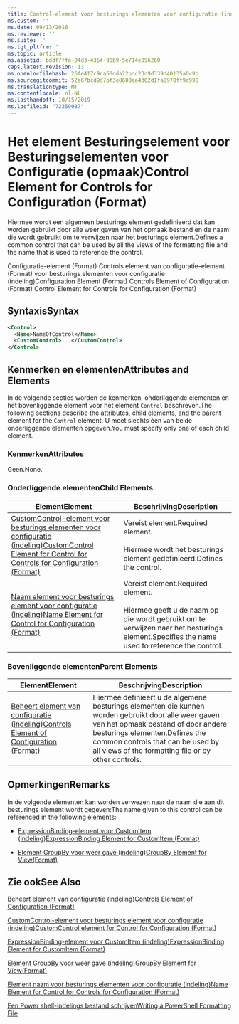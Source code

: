 ```yaml
---
title: Control-element voor besturings elementen voor configuratie (indeling) | Microsoft Docs
ms.custom: ''
ms.date: 09/13/2016
ms.reviewer: ''
ms.suite: ''
ms.tgt_pltfrm: ''
ms.topic: article
ms.assetid: bddf7ffa-04d3-4354-90b9-5e714e096260
caps.latest.revision: 13
ms.openlocfilehash: 26fe417c9ca60dda22bdc23d9d339d40135a0c9b
ms.sourcegitcommit: 52a67bcd9d7bf3e8600ea4302d1fa8970ff9c998
ms.translationtype: MT
ms.contentlocale: nl-NL
ms.lasthandoff: 10/15/2019
ms.locfileid: "72359087"
---
```

# <a name="control-element-for-controls-for-configuration-format"></a><span data-ttu-id="e0141-102">Het element Besturingselement voor Besturingselementen voor Configuratie (opmaak)</span><span class="sxs-lookup"><span data-stu-id="e0141-102">Control Element for Controls for Configuration (Format)</span></span>

<span data-ttu-id="e0141-103">Hiermee wordt een algemeen besturings element gedefinieerd dat kan worden gebruikt door alle weer gaven van het opmaak bestand en de naam die wordt gebruikt om te verwijzen naar het besturings element.</span><span class="sxs-lookup"><span data-stu-id="e0141-103">Defines a common control that can be used by all the views of the formatting file and the name that is used to reference the control.</span></span>

<span data-ttu-id="e0141-104">Configuratie-element (Format) Controls element van configuratie-element (Format) voor besturings elementen voor configuratie (indeling)</span><span class="sxs-lookup"><span data-stu-id="e0141-104">Configuration Element (Format) Controls Element of Configuration (Format) Control Element for Controls for Configuration (Format)</span></span>

## <a name="syntax"></a><span data-ttu-id="e0141-105">Syntaxis</span><span class="sxs-lookup"><span data-stu-id="e0141-105">Syntax</span></span>

```xml
<Control>
  <Name>NameOfControl</Name>
  <CustomControl>...</CustomControl>
</Control>
```

## <a name="attributes-and-elements"></a><span data-ttu-id="e0141-106">Kenmerken en elementen</span><span class="sxs-lookup"><span data-stu-id="e0141-106">Attributes and Elements</span></span>

<span data-ttu-id="e0141-107">In de volgende secties worden de kenmerken, onderliggende elementen en het bovenliggende element voor het element `Control` beschreven.</span><span class="sxs-lookup"><span data-stu-id="e0141-107">The following sections describe the attributes, child elements, and the parent element for the `Control` element.</span></span> <span data-ttu-id="e0141-108">U moet slechts één van beide onderliggende elementen opgeven.</span><span class="sxs-lookup"><span data-stu-id="e0141-108">You must specify only one of each child element.</span></span>

### <a name="attributes"></a><span data-ttu-id="e0141-109">Kenmerken</span><span class="sxs-lookup"><span data-stu-id="e0141-109">Attributes</span></span>

<span data-ttu-id="e0141-110">Geen.</span><span class="sxs-lookup"><span data-stu-id="e0141-110">None.</span></span>

### <a name="child-elements"></a><span data-ttu-id="e0141-111">Onderliggende elementen</span><span class="sxs-lookup"><span data-stu-id="e0141-111">Child Elements</span></span>

|<span data-ttu-id="e0141-112">Element</span><span class="sxs-lookup"><span data-stu-id="e0141-112">Element</span></span>|<span data-ttu-id="e0141-113">Beschrijving</span><span class="sxs-lookup"><span data-stu-id="e0141-113">Description</span></span>|
|-------------|-----------------|
|[<span data-ttu-id="e0141-114">CustomControl-element voor besturings elementen voor configuratie (indeling)</span><span class="sxs-lookup"><span data-stu-id="e0141-114">CustomControl Element for Control for Controls for Configuration (Format)</span></span>](./customcontrol-element-for-control-for-controls-for-configuration-format.md)|<span data-ttu-id="e0141-115">Vereist element.</span><span class="sxs-lookup"><span data-stu-id="e0141-115">Required element.</span></span><br /><br /> <span data-ttu-id="e0141-116">Hiermee wordt het besturings element gedefinieerd.</span><span class="sxs-lookup"><span data-stu-id="e0141-116">Defines the control.</span></span>|
|[<span data-ttu-id="e0141-117">Naam element voor besturings element voor configuratie (indeling)</span><span class="sxs-lookup"><span data-stu-id="e0141-117">Name Element for Control for Configuration (Format)</span></span>](./name-element-for-control-for-controls-for-configuration-format.md)|<span data-ttu-id="e0141-118">Vereist element.</span><span class="sxs-lookup"><span data-stu-id="e0141-118">Required element.</span></span><br /><br /> <span data-ttu-id="e0141-119">Hiermee geeft u de naam op die wordt gebruikt om te verwijzen naar het besturings element.</span><span class="sxs-lookup"><span data-stu-id="e0141-119">Specifies the name used to reference the control.</span></span>|

### <a name="parent-elements"></a><span data-ttu-id="e0141-120">Bovenliggende elementen</span><span class="sxs-lookup"><span data-stu-id="e0141-120">Parent Elements</span></span>

|<span data-ttu-id="e0141-121">Element</span><span class="sxs-lookup"><span data-stu-id="e0141-121">Element</span></span>|<span data-ttu-id="e0141-122">Beschrijving</span><span class="sxs-lookup"><span data-stu-id="e0141-122">Description</span></span>|
|-------------|-----------------|
|[<span data-ttu-id="e0141-123">Beheert element van configuratie (indeling)</span><span class="sxs-lookup"><span data-stu-id="e0141-123">Controls Element of Configuration (Format)</span></span>](./controls-element-for-configuration-format.md)|<span data-ttu-id="e0141-124">Hiermee definieert u de algemene besturings elementen die kunnen worden gebruikt door alle weer gaven van het opmaak bestand of door andere besturings elementen.</span><span class="sxs-lookup"><span data-stu-id="e0141-124">Defines the common controls that can be used by all views of the formatting file or by other controls.</span></span>|

## <a name="remarks"></a><span data-ttu-id="e0141-125">Opmerkingen</span><span class="sxs-lookup"><span data-stu-id="e0141-125">Remarks</span></span>

<span data-ttu-id="e0141-126">In de volgende elementen kan worden verwezen naar de naam die aan dit besturings element wordt gegeven:</span><span class="sxs-lookup"><span data-stu-id="e0141-126">The name given to this control can be referenced in the following elements:</span></span>

- [<span data-ttu-id="e0141-127">ExpressionBinding-element voor CustomItem (indeling)</span><span class="sxs-lookup"><span data-stu-id="e0141-127">ExpressionBinding Element for CustomItem (Format)</span></span>](./expressionbinding-element-for-customitem-for-controls-for-configuration-format.md)

- [<span data-ttu-id="e0141-128">Element GroupBy voor weer gave (indeling)</span><span class="sxs-lookup"><span data-stu-id="e0141-128">GroupBy Element for View(Format)</span></span>](./groupby-element-for-view-format.md)

## <a name="see-also"></a><span data-ttu-id="e0141-129">Zie ook</span><span class="sxs-lookup"><span data-stu-id="e0141-129">See Also</span></span>

[<span data-ttu-id="e0141-130">Beheert element van configuratie (indeling)</span><span class="sxs-lookup"><span data-stu-id="e0141-130">Controls Element of Configuration (Format)</span></span>](./controls-element-for-configuration-format.md)

[<span data-ttu-id="e0141-131">CustomControl-element voor besturings element voor configuratie (indeling)</span><span class="sxs-lookup"><span data-stu-id="e0141-131">CustomControl element for Control for Configuration (Format)</span></span>](./customcontrol-element-for-control-for-controls-for-configuration-format.md)

[<span data-ttu-id="e0141-132">ExpressionBinding-element voor CustomItem (indeling)</span><span class="sxs-lookup"><span data-stu-id="e0141-132">ExpressionBinding Element for CustomItem (Format)</span></span>](./expressionbinding-element-for-customitem-for-controls-for-configuration-format.md)

[<span data-ttu-id="e0141-133">Element GroupBy voor weer gave (indeling)</span><span class="sxs-lookup"><span data-stu-id="e0141-133">GroupBy Element for View(Format)</span></span>](./groupby-element-for-view-format.md)

[<span data-ttu-id="e0141-134">Element naam voor besturings elementen voor configuratie (indeling)</span><span class="sxs-lookup"><span data-stu-id="e0141-134">Name Element for Control for Controls for Configuration (Format)</span></span>](./name-element-for-control-for-controls-for-configuration-format.md)

[<span data-ttu-id="e0141-135">Een Power shell-indelings bestand schrijven</span><span class="sxs-lookup"><span data-stu-id="e0141-135">Writing a PowerShell Formatting File</span></span>](./writing-a-powershell-formatting-file.md)
